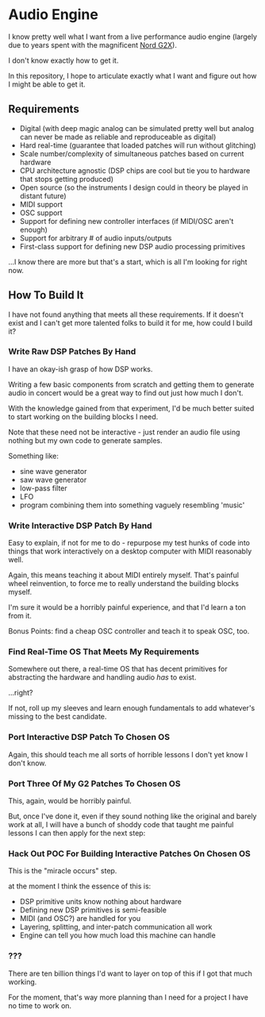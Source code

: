 # Audio Engine

I know pretty well what I want from a live performance audio engine (largely due
to years spent with the magnificent [Nord G2X](http://www.nordkeyboards.com/products/nord-modular-g2)).

I don't know exactly how to get it.

In this repository, I hope to articulate exactly what I want and figure out how
I might be able to get it.


## Requirements

- Digital (with deep magic analog can be simulated pretty well but analog can
  never be made as reliable and reproduceable as digital)
- Hard real-time (guarantee that loaded patches will run without glitching)
- Scale number/complexity of simultaneous patches based on current hardware
- CPU architecture agnostic (DSP chips are cool but tie you to hardware that
  stops getting produced)
- Open source (so the instruments I design could in theory be played in distant
  future)
- MIDI support
- OSC support
- Support for defining new controller interfaces (if MIDI/OSC aren't enough)
- Support for arbitrary # of audio inputs/outputs
- First-class support for defining new DSP audio processing primitives

...I know there are more but that's a start, which is all I'm looking for right
now.


## How To Build It

I have not found anything that meets all these requirements. If it doesn't
exist and I can't get more talented folks to build it for me, how could I build
it?


### Write Raw DSP Patches By Hand

I have an okay-ish grasp of how DSP works.

Writing a few basic components from scratch and getting them to generate audio
in concert would be a great way to find out just how much I don't.

With the knowledge gained from that experiment, I'd be much better suited to
start working on the building blocks I need.

Note that these need not be interactive - just render an audio file using
nothing but my own code to generate samples.

Something like:

- sine wave generator
- saw wave generator
- low-pass filter
- LFO
- program combining them into something vaguely resembling 'music'


### Write Interactive DSP Patch By Hand

Easy to explain, if not for me to do - repurpose my test hunks of code into
things that work interactively on a desktop computer with MIDI reasonably well.

Again, this means teaching it about MIDI entirely myself. That's painful wheel
reinvention, to force me to really understand the building blocks myself.

I'm sure it would be a horribly painful experience, and that I'd learn a ton
from it.

Bonus Points: find a cheap OSC controller and teach it to speak OSC, too.


### Find Real-Time OS That Meets My Requirements

Somewhere out there, a real-time OS that has decent primitives for abstracting
the hardware and handling audio *has* to exist.

...right?

If not, roll up my sleeves and learn enough fundamentals to add whatever's
missing to the best candidate.


### Port Interactive DSP Patch To Chosen OS

Again, this should teach me all sorts of horrible lessons I don't yet know I
don't know.


### Port Three Of My G2 Patches To Chosen OS

This, again, would be horribly painful.

But, once I've done it, even if they sound nothing like the original and barely
work at all, I will have a bunch of shoddy code that taught me painful lessons
I can then apply for the next step:


### Hack Out POC For Building Interactive Patches On Chosen OS

This is the "miracle occurs" step.

at the moment I think the essence of this is:

- DSP primitive units know nothing about hardware
- Defining new DSP primitives is semi-feasible
- MIDI (and OSC?) are handled for you
- Layering, splitting, and inter-patch communication all work
- Engine can tell you how much load this machine can handle


### ???

There are ten billion things I'd want to layer on top of this if I got that
much working.

For the moment, that's way more planning than I need for a project I have no
time to work on.
